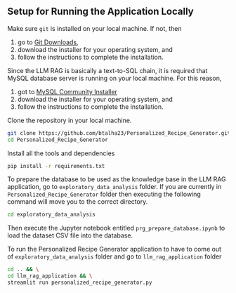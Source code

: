 ## Setup for Running the Application Locally

Make sure `git` is installed on your local machine. If not, then 

1. go to [Git Downloads](https://git-scm.com/downloads),
2. download the installer for your operating system, and
3. follow the instructions to complete the installation.


Since the LLM RAG is basically a text-to-SQL chain, it is required that MySQL database server is running on your local machine. For this reason,
1. got to [MySQL Community Installer](https://dev.mysql.com/downloads/installer/)
2. download the installer for your operating system, and
3. follow the instructions to complete the installation.

Clone the repository in your local machine.

```bash
git clone https://github.com/btalha23/Personalized_Recipe_Generator.git && \
cd Personalized_Recipe_Generator
```

Install all the tools and dependencies

```bash
pip install -r requirements.txt
```
To prepare the database to be used as the knowledge base in the LLM RAG application, go to `exploratory_data_analysis` folder. If you are currently in `Personalized_Recipe_Generator` folder then executing the following command will move you to the correct directory.

```bash
cd exploratory_data_analysis
```
Then execute the Jupyter notebook entitled `prg_prepare_database.ipynb` to load the dataset CSV file into the database.



To run the Personalized Recipe Generator application to have to come out of `exploratory_data_analysis` folder and go to `llm_rag_application` folder

```bash
cd .. && \
cd llm_rag_application && \
streamlit run personalized_recipe_generator.py
```